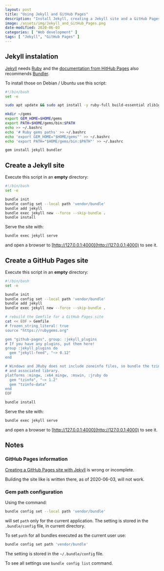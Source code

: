 ```yaml
---
layout: post
title: "Using Jekyll and GitHub Pages"
description: "Install Jekyll, creating a Jekyll site and a GitHub Pages site"
image: /assets/img/Jekyll_and_GitHub_Pages.png
date-modified: 2020-06-03
categories: [ "Web development" ]
tags: [ "Jekyll", "GitHub Pages" ]
---
```


## Jekyll instalation

[Jekyll](https://jekyllrb.com/) needs [Ruby](https://www.ruby-lang.org/en/) and the [documentation from HitHub Pages](https://help.github.com/en/github/working-with-github-pages/testing-your-github-pages-site-locally-with-jekyll) also recommends [Bundler](https://bundler.io/).

To install those on Debian / Ubuntu use this script:

```sh
#!/bin/bash
set -e

sudo apt update && sudo apt install -y ruby-full build-essential zlib1g-dev

mkdir ~/gems
export GEM_HOME=$HOME/gems
export PATH=$HOME/gems/bin:$PATH
echo >> ~/.bashrc
echo '# Ruby gems paths' >> ~/.bashrc
echo 'export GEM_HOME="$HOME/gems"' >> ~/.bashrc
echo 'export PATH="$HOME/gems/bin:$PATH"' >> ~/.bashrc

gem install jekyll bundler
```

## Create a Jekyll site

Execute this script in an **empty** directory:

```sh
#!/bin/bash
set -e

bundle init
bundle config set --local path 'vendor/bundle'
bundle add jekyll
bundle exec jekyll new --force --skip-bundle .
bundle install
```

Serve the site with:

```sh
bundle exec jekyll serve
```

and open a browser to [http://127.0.0.1:4000](http://127.0.0.1:4000) to see it.

## Create a GitHub Pages site

Execute this script in an **empty** directory:

```sh
#!/bin/bash
set -e

bundle init
bundle config set --local path 'vendor/bundle'
bundle add jekyll
bundle exec jekyll new --force --skip-bundle .

# rebuild the Gemfile for a GitHub Pages site
cat << EOF > Gemfile
# frozen_string_literal: true
source "https://rubygems.org"

gem "github-pages", group: :jekyll_plugins
# If you have any plugins, put them here!
group :jekyll_plugins do
  gem "jekyll-feed", "~> 0.12"
end

# Windows and JRuby does not include zoneinfo files, so bundle the tzinfo-data gem
# and associated library.
platforms :mingw, :x64_mingw, :mswin, :jruby do
  gem "tzinfo", "~> 1.2"
  gem "tzinfo-data"
end
EOF

bundle install
```

Serve the site with:

```sh
bundle exec jekyll serve
```

and open a browser to [http://127.0.0.1:4000](http://127.0.0.1:4000) to see it.

## Notes

### GitHub Pages information

[Creating a GitHub Pages site with Jekyll](https://help.github.com/en/github/working-with-github-pages/creating-a-github-pages-site-with-jekyll) is wrong or incomplete.

Building the site like is written there, as of 2020-06-03, will not work.

### Gem path configuration

Using the command:

```sh
bundle config set --local path 'vendor/bundle'
```

will set `path` only for the current application.
The setting is stored in the `.bundle/config` file, in current directory.

To set `path` for all bundles executed as the current user use:

```sh
bundle config set path 'vendor/bundle'
```

The setting is stored in the `~/.bundle/config` file.

To see all settings use `bundle config list` command.
